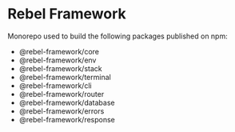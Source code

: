 # Rebel Framework

Monorepo used to build the following packages published on npm:

- @rebel-framework/core
- @rebel-framework/env
- @rebel-framework/stack
- @rebel-framework/terminal
- @rebel-framework/cli
- @rebel-framework/router
- @rebel-framework/database
- @rebel-framework/errors
- @rebel-framework/response
